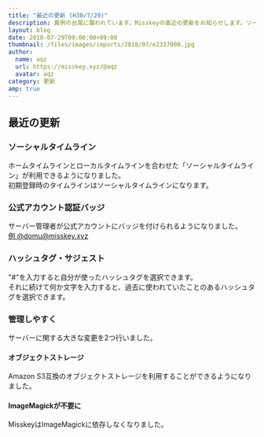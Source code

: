 ```yaml
---
title: "最近の更新 (H30/7/29)"
description: 異例の台風に襲われています。Misskeyの直近の更新をお知らせします。ソーシャルタイムライン、サーバーの管理・導入性の向上など。
layout: blog
date: 2018-07-29T09:00:00+09:00
thumbnail: /files/images/imports/2018/07/e2337000.jpg
author:
  name: aqz
  url: https://misskey.xyz/@aqz
  avatar: aqz
category: 更新
amp: true
---
```

## 最近の更新

### ソーシャルタイムライン
ホームタイムラインとローカルタイムラインを合わせた「ソーシャルタイムライン」が利用できるようになりました。  
初期登録時のタイムラインはソーシャルタイムラインになります。

### 公式アカウント認証バッジ
サーバー管理者が公式アカウントにバッジを付けられるようになりました。  
[例 @domu@misskey.xyz](https://misskey.xyz/@domu)

### ハッシュタグ・サジェスト
"#"を入力すると自分が使ったハッシュタグを選択できます。  
それに続けて何か文字を入力すると、過去に使われていたことのあるハッシュタグを選択できます。

### 管理しやすく
サーバーに関する大きな変更を2つ行いました。

#### オブジェクトストレージ
Amazon S3互換のオブジェクトストレージを利用することができるようになりました。

#### ImageMagickが不要に
MisskeyはImageMagickに依存しなくなりました。
